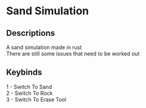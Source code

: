 # Sand Simulation

## Descriptions

A sand simulation made in rust  
There are still some issues that need to be worked out

## Keybinds  
  1 - Switch To Sand  
  2 - Switch To Rock  
  3 - Switch To Erase Tool  
